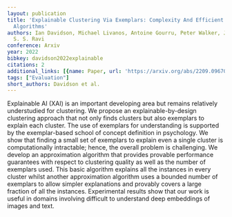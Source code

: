 ```yaml
---
layout: publication
title: 'Explainable Clustering Via Exemplars: Complexity And Efficient Approximation
  Algorithms'
authors: Ian Davidson, Michael Livanos, Antoine Gourru, Peter Walker, Julien Velcin,
  S. S. Ravi
conference: Arxiv
year: 2022
bibkey: davidson2022explainable
citations: 2
additional_links: [{name: Paper, url: 'https://arxiv.org/abs/2209.09670'}]
tags: ["Evaluation"]
short_authors: Davidson et al.
---
```

Explainable AI (XAI) is an important developing area but remains relatively
understudied for clustering. We propose an explainable-by-design clustering
approach that not only finds clusters but also exemplars to explain each
cluster. The use of exemplars for understanding is supported by the
exemplar-based school of concept definition in psychology. We show that finding
a small set of exemplars to explain even a single cluster is computationally
intractable; hence, the overall problem is challenging. We develop an
approximation algorithm that provides provable performance guarantees with
respect to clustering quality as well as the number of exemplars used. This
basic algorithm explains all the instances in every cluster whilst another
approximation algorithm uses a bounded number of exemplars to allow simpler
explanations and provably covers a large fraction of all the instances.
Experimental results show that our work is useful in domains involving
difficult to understand deep embeddings of images and text.